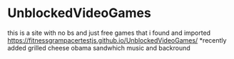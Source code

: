 # UnblockedVideoGames
this is a site with  no bs and just free games that i found and imported
https://fitnessgrampacertestjs.github.io/UnblockedVideoGames/
*recently added grilled cheese obama sandwhich music and backround
